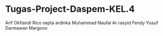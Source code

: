 # Tugas-Project-Daspem-KEL.4
Arif Okfiandi
Rico septa ardinka
Muhammad Naufal Ar rasyid
Fendy Yusuf Darmawan Margono
